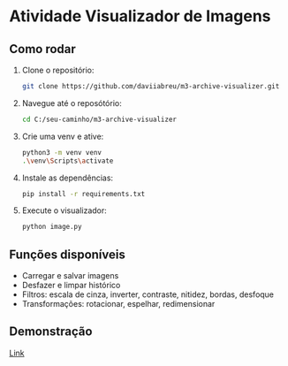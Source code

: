 # Atividade Visualizador de Imagens

## Como rodar

1. Clone o repositório:
   ```bash
   git clone https://github.com/daviiabreu/m3-archive-visualizer.git
   ```
2. Navegue até o reposótório:
   ```bash
   cd C:/seu-caminho/m3-archive-visualizer
   ```
3. Crie uma venv e ative:
    ```bash
    python3 -m venv venv
    .\venv\Scripts\activate
    ```
4. Instale as dependências:
   ```bash
   pip install -r requirements.txt
   ```
5. Execute o visualizador:
   ```bash
   python image.py
   ```

## Funções disponíveis
- Carregar e salvar imagens
- Desfazer e limpar histórico
- Filtros: escala de cinza, inverter, contraste, nitidez, bordas, desfoque
- Transformações: rotacionar, espelhar, redimensionar

## Demonstração

[Link]()